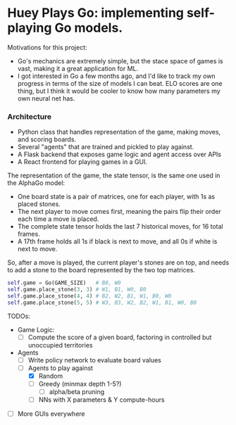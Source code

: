 # Huey Plays Go: implementing self-playing Go models. 

Motivations for this project: 
- Go's mechanics are extremely simple, but the stace space of games is vast, making it a great application for ML.
- I got interested in Go a few months ago, and I'd like to track my own progress in terms of the size of models I can beat. ELO scores are one thing, but I think it would be cooler to know how many parameters my own neural net has. 


### Architecture

- Python class that handles representation of the game, making moves, and scoring boards. 
- Several "agents" that are trained and pickled to play against. 
- A Flask backend that exposes game logic and agent access over APIs
- A React frontend for playing games in a GUI. 

The representation of the game, the state tensor, is the same one used in the AlphaGo model:

- One board state is a pair of matrices, one for each player, with 1s as placed stones.
- The next player to move comes first, meaning the pairs flip their order each time a move is placed. 
- The complete state tensor holds the last 7 historical moves, for 16 total frames. 
- A 17th frame holds all 1s if black is next to move, and all 0s if white is next to move. 

So, after a move is played, the current player's stones are on top, and needs to add a stone to the board represented by the two top matrices. 

```python
self.game = Go(GAME_SIZE)   # B0, W0
self.game.place_stone(3, 3) # W1, B1, W0, B0
self.game.place_stone(4, 4) # B2, W2, B1, W1, B0, W0
self.game.place_stone(5, 5) # W3, B3, W2, B2, W1, B1, W0, B0
```

TODOs: 

- Game Logic: 
  - [ ] Compute the score of a given board, factoring in controlled but unoccupied territories

- Agents
  - [ ] Write policy network to evaluate board values
  - [ ] Agents to play against
    - [x] Random
    - [ ] Greedy (minmax depth 1-5?)
      - [ ] alpha/beta pruning
    - [ ] NNs with X parameters & Y compute-hours

- [ ] More GUIs everywhere